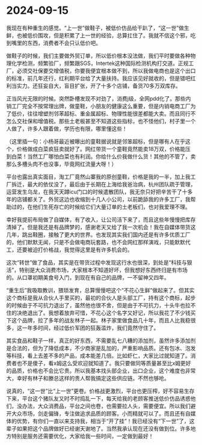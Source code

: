 # 2024-09-15

我现在有种重生的感觉。“上一世”做鞋子，被低价仿品给干趴了，“这一世”做生鲜，也被低价围攻，但是积累了上一世的经验，总算扛住了。我就不信这个邪，吃到嘴里的东西，消费者不会只认低价吧。

做鞋子的时候，我们主要做外贸订单，所以低价根本没法做，我们平时要做各种物理化学检测，频繁验厂，频繁跟SGS，Intertek这种国际检测机构打交道。正规工厂，必须交社保要交增值税，你要我便宜根本做不到，所以我做电商也是这个出口的标准，前几年还行，红利期平台给了大量扶持。我应该见好就收的，但是错吧红利当实力。还狂妄自大，盲目扩张，开了十多个店铺，备货70多万双库存。

正当风光无限的时候。突然卧槽发现不对劲了，消费j级，全网pdd化了。那些内销工厂完全不按常理出牌，做童鞋，小朋友的健康这么重要，但是内销电商工厂为了低价，往往增塑剂邻苯超标、重金属超标、物理性能很差都能大卖。而且同行不怎么交社保和增值税。那些土老板甚至不知道这些指标，也不怪他们，村子里一个人做了，许多人跟着做，学历也有限，哪里懂这些！

（这里插一句：小杨哥最近被曝出的童鞋据说就是邻笨超标，但是哪有人在乎这个，价格做成白菜疯狂卖就好了。网红带货一个童鞋竟然能卖18万双，价格能压到白菜！当然工厂哪怕白菜也有利润。你给什么价我做什么货！其他的不管了，卖那么多槽头肉不也没事，毕竟网红流量大呀！）

平台也露出真实面目，淘工厂竟然山寨我的原创童鞋，价格是我的一半，加上我工厂拆迁，最大的依仗没了，最后由于长期在上海给我爸治病，杭州团队疏于管理，运营发生乌龙，在我天天蹲icu门口的时候遣散团队，我无奈只好把辛苦干了十多年的店铺都关了。外贸这边也收缩到十几人小公司，以前跪舔我的许多工厂，我帮助过的，在他们生死存亡的时候给它们大量订单的土老板们，也对我爱理不理。

幸好我提前布局做了自媒体，有了收入，让公司活下来了，而且这些年慢慢把库存清掉了。但是我还是有品牌梦的，感谢老天又给了我一次机会！我在自媒体带货这几年，跳出鞋圈，接触了更大的世界。也发现其实我们国内还是有许多优质工厂的，他们默默无闻，只是不会做电商玩套路，也不会网红那样演戏，只能默默代工，还要被迫打价格战，我觉得这里是有许多机会的。

这次“转世”做了食品，其实是在带货过程中发现这行水也很深，到处是“科技与狠活”，特别是大众消费市场，大家根本不知道好坏，但我想好东西终归是有市场的。从口罩初期美食号入门，到现在有自己的品牌，一不留神又四年。

“重生后”我吸取教训，猥琐发育，总算慢慢吧这个“不花心生鲜”做起来了。但其实这个商标是我从合伙人手里买的，最初的合伙人是头部工厂，持有这个商标，起步的时候由于不可抗力退出了，虽然他也很不舍，但是由于不可抗力，十头牛也拉不住的决绝退出了。我想着放弃可惜，不花心这个名字又好记，所以我花了不少钱买下这个品牌，拉了多年的战友林子一起。林子家里做食品几十年，而且人比我稳很多，这一年多时间，经过低价军团的狂轰滥炸，我们竟然守住了。

其实食品和鞋子一样，真正的好东西，不需要乱七八糟的添加剂，虽然许多添加剂是合法的，但为了降低成本，不少商家是乱加的，严重影响品质。还有包冰、泡发等科技，看上去差不多的产品，成本能差几倍。比如虾仁，大家比过就知道了。消费者也不是傻子，看x姆这么受欢迎就知道了。我只要做同等质量甚至比x姆更好的品质，价格也不会比它贵。所以我基本找头部企业，出口企业，这个难度也非常大，幸好有林子和滕总这样的贵人帮我搞定这些供应链。不然也够呛。

说真的，“这一世”比“上一世”更卷。价格战更激烈，平台也更压榨，好不容易生存下来，平台这个猪队友又时不时捣乱一下，每天给我的老顾客推送低价仿品诱惑他们，没办法，大众消费品，平台之间也卷，也需要拉人头，需要便宜。所以我们避开大众市场，剑走偏锋，专注做追求品质的顾客。小而精就可以了。而且还有自媒体的优势，有你们一直以来支持我，相当于“开了挂”！我已经没有“下一世”了，这辈子如果把这个品牌做好已经谢天谢地了。当然我承认现在还没有做到位。许多地方特别是服务还需要优化，大家给我一些时间，一定做到最好！
